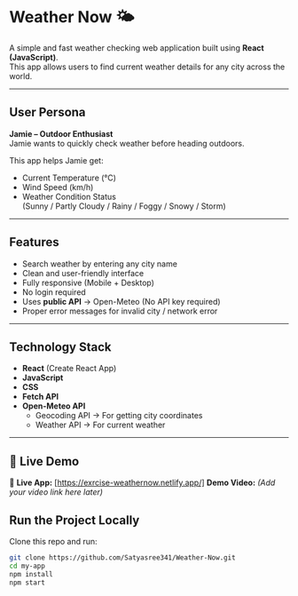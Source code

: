 # Weather Now 🌤️

A simple and fast weather checking web application built using **React (JavaScript)**.  
This app allows users to find current weather details for any city across the world.

---

##  User Persona
**Jamie – Outdoor Enthusiast**  
Jamie wants to quickly check weather before heading outdoors.

 This app helps Jamie get:
- Current Temperature (°C)
- Wind Speed (km/h)
- Weather Condition Status  
  (Sunny / Partly Cloudy / Rainy / Foggy / Snowy / Storm)

---

##  Features
- Search weather by entering any city name
- Clean and user-friendly interface
- Fully responsive (Mobile + Desktop)
- No login required
- Uses **public API** → Open-Meteo (No API key required)
- Proper error messages for invalid city / network error

---

##  Technology Stack
- **React** (Create React App)
- **JavaScript**
- **CSS**
- **Fetch API**
- **Open-Meteo API**
  - Geocoding API → For getting city coordinates
  - Weather API → For current weather

---
## 🚀 Live Demo  
🔗 **Live App:** [https://exrcise-weathernow.netlify.app/]
 **Demo Video:** *(Add your video link here later)*

##  Run the Project Locally
Clone this repo and run:

```bash
git clone https://github.com/Satyasree341/Weather-Now.git
cd my-app
npm install
npm start
